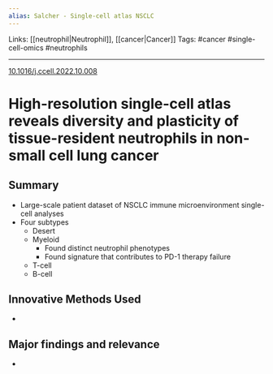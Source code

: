 ```yaml
---
alias: Salcher - Single-cell atlas NSCLC
---
```


Links: [[neutrophil|Neutrophil]], [[cancer|Cancer]]
Tags: #cancer #single-cell-omics #neutrophils

---

[10.1016/j.ccell.2022.10.008](https://doi.org/10.1016/j.ccell.2022.10.008)

# High-resolution single-cell atlas reveals diversity and plasticity of tissue-resident neutrophils in non-small cell lung cancer

## Summary
- Large-scale patient dataset of NSCLC immune microenvironment single-cell analyses
- Four subtypes
	- Desert
	- Myeloid
		- Found distinct neutrophil phenotypes
		- Found signature that contributes to PD-1 therapy failure
	- T-cell
	- B-cell

## Innovative Methods Used
- 

## Major findings and relevance
- 